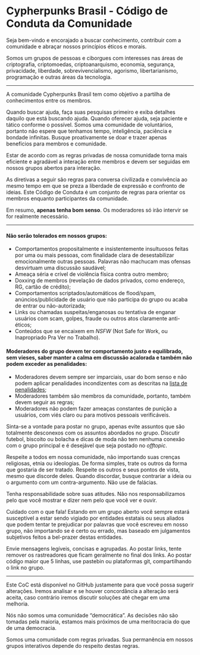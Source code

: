 # Cypherpunks Brasil - Código de Conduta da Comunidade

Seja bem-vindo e encorajado a buscar conhecimento, contribuir com a comunidade e abraçar nossos princípios éticos e morais.

Somos um grupos de pessoas e ciborgues com interesses nas áreas de criptografia, criptomoedas, criptoanarquismo, economia, segurança, privacidade, liberdade, sobrevivencialismo, agorismo, libertarianismo, programação e outras áreas da tecnologia.

---
A comunidade Cypherpunks Brasil tem como objetivo a partilha de conhecimentos entre os membros.

Quando buscar ajuda, faça suas pesquisas primeiro e exiba detalhes daquilo que está buscando ajuda. Quando oferecer ajuda, seja paciente e tático conforme o possível. Somos uma comunidade de voluntários, portanto não espere que tenhamos tempo, inteligência, paciência e bondade infinitas. Busque proativamente se doar e trazer apenas benefícios para membros e comunidade.

Estar de acordo com as regras privadas de nossa comunidade torna mais eficiente e agradável a interação entre membros e devem ser seguidas em nossos grupos abertos para interação.

As diretivas a seguir são regras para conversa civilizada e convivência ao mesmo tempo em que se preza a liberdade de expressão e confronto de ideias. Este Código de Conduta é um conjunto de regras para orientar os membros enquanto participantes da comunidade.

Em resumo, **apenas tenha bom senso**. Os moderadores só irão intervir se for realmente necessário.

---
#### Não serão tolerados em nossos grupos:
- Comportamentos propositalmente e insistentemente insultuosos feitas por uma ou mais pessoas, com finalidade clara de desestabilizar emocionalmente outras pessoas. Palavras não machucam mas ofensas desvirtuam uma discussão saudável;
- Ameaça séria e crível de violência física contra outro membro;
- Doxxing de membros (revelação de dados privados, como endereço, RG, cartão de crédito);
- Comportamentos scriptados/automáticos de flood/spam, anúncios/publicidade de usuário que não participa do grupo ou acaba de entrar ou não-autorizada;
- Links ou chamadas suspeitas/enganosas ou tentativa de enganar usuários com scam, golpes, fraude ou outros atos claramente anti-éticos;
- Conteúdos que se encaixem em _NSFW_ (Not Safe for Work, ou Inapropriado Pra Ver no Trabalho).

#### Moderadores do grupo devem ter comportamento justo e equilibrado, sem vieses, saber manter a calma em discussão acalorada e também não podem exceder as penalidades:
- Moderadores devem sempre ser imparciais, usar do bom senso e não podem aplicar penalidades incondizentes com as descritas na [lista de penalidades](https://github.com/cypherpunksbr/comunidade/blob/main/penalidades.md);
- Moderadores também são membros da comunidade, portanto, também devem seguir as regras;
- Moderadores não podem fazer ameaças constantes de punição a usuários, com viés claro ou para motivos pessoais verificáveis.

Sinta-se a vontade para postar no grupo, apenas evite assuntos que são totalmente desconexos com os assuntos abordados no grupo. Discutir futebol, biscoito ou bolacha e dicas de moda não tem nenhuma conexão com o grupo principal e é desejável que seja postado no _offtopic_.

Respeite a todos em nossa comunidade, não importando suas crenças religiosas, etnia ou ideologias. De forma simples, trate os outros da forma que gostaria de ser tratado. Respeite os outros e seus pontos de vista, mesmo que discorde deles. Quando discordar, busque contrariar a ideia ou o argumento com um contra-argumento. Não use de falácias.

Tenha responsabilidade sobre suas atitudes. Não nos responsabilizamos pelo que você mostrar e dizer nem pelo que você ver e ouvir.

Cuidado com o que fala! Estando em um grupo aberto você sempre estará susceptível a estar sendo vigiado por entidades estatais ou seus aliados que podem tentar te prejudicar por palavras que você escreveu em nosso grupo, não importando se é certo ou errado, mas baseado em julgamentos subjetivos feitos a bel-prazer destas entidades.

Envie mensagens legíveis, concisas e agrupadas. Ao postar links, tente remover os rastreadores que ficam geralmente no final dos links. Ao postar código maior que 5 linhas, use pastebin ou plataformas git, compartilhando o link no grupo.

---
Este CoC está disponível no GitHub justamente para que você possa sugerir alterações. Iremos analisar e se houver concordância a alteração será aceita, caso contrário iremos discutir soluções até chegar em uma melhoria.

Nós não somos uma comunidade “democrática”. As decisões não são tomadas pela maioria, estamos mais próximos de uma meritocracia do que de uma democracia.

Somos uma comunidade com regras privadas. Sua permanência em nossos grupos interativos depende do respeito destas regras.
